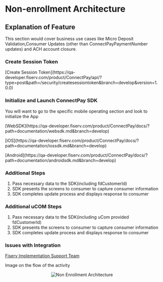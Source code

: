 # Non-enrollment Architecture
## Explanation of Feature
<p>
This section would cover business use cases like Micro Deposit Validation,Consumer Updates (other than ConnectPayPaymentNumber updates) and ACH account closure.
</p>

<!-- theme: danger 
>For uCom merchants, you will continue to Create Session Token as well as Initialize and launch ConnectPay SDK. However, you will want to follow the additional uCom steps section instead of additional steps:
-->

### Create Session Token 
<p>
[Create Session Token](https://qa-developer.fiserv.com/product/ConnectPay/api/?type=post&path=/security/createsessiontoken&branch=develop&version=1.0.0)
</p>

### Initialize and Launch ConnectPay SDK 
You will want to go to the specific mobile operating section and look to initialize the App
<p>
[WebSDK](https://qa-developer.fiserv.com/product/ConnectPay/docs/?path=documentation/websdk.md&branch=develop)
</p>
<p>
[iOS](https://qa-developer.fiserv.com/product/ConnectPay/docs/?path=documentation/iossdk.md&branch=develop)
</p>
<p>
[Android](https://qa-developer.fiserv.com/product/ConnectPay/docs/?path=documentation/androidsdk.md&branch=develop)
</p>

### Additional Steps
<ol>
  <li>Pass necessary data to the SDK(including fdCustomerId)</li>
  <li>SDK presents the screens to consumer to capture consumer information</li>
  <li>SDK completes update process and displays response to consumer</li>
</ol>

### Additional uCOM Steps
<ol>
  <li>Pass necessary data to the SDK(including uCom provided fdCustomerId)</li>
  <li>SDK presents the screens to consumer to capture consumer information</li>
  <li>SDK completes update process and displays response to consumer</li>
</ol>

### Issues with Integration
[Fiserv Implementation Support Team](mailto:DL-GBL-VASDelivery@fiserv.com)
<p>Image on the flow of the activity</p>
<center><img src="https://raw.githubusercontent.com/Fiserv/connect-pay/develop/assets/images/Non-Enrollment Architecture.png" alt="Non Enrollment Architecture" class="center"></center>